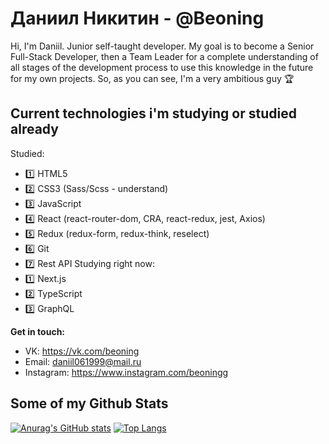 # Даниил Никитин - @Beoning

Hi, I'm Daniil. Junior self-taught developer. My goal is to become a Senior Full-Stack Developer, then a Team Leader for a complete understanding of all stages of the development process to use this knowledge in the future for my own projects. So, as you can see, I'm a very ambitious guy 🏆

## Current technologies i'm studying or studied already
Studied: 
  - 1️⃣ HTML5
  - 2️⃣ CSS3 (Sass/Scss - understand)
  - 3️⃣ JavaScript
  - 4️⃣ React (react-router-dom, CRA, react-redux, jest, Axios)
  - 5️⃣ Redux (redux-form, redux-think, reselect)
  - 6️⃣ Git
  - 7️⃣ Rest API
Studying right now: 
  - 1️⃣ Next.js
  - 2️⃣ TypeScript
  - 3️⃣ GraphQL

**Get in touch:**
- VK: https://vk.com/beoning
- Email: daniil061999@mail.ru
- Instagram: https://www.instagram.com/beoningg

## Some of my Github Stats
[![Anurag's GitHub stats](https://github-readme-stats.vercel.app/api?username=Beoning&show_icons=true&theme=radical&layout=compact&hide=prs)](https://github.com/anuraghazra/github-readme-stats) [![Top Langs](https://github-readme-stats.vercel.app/api/top-langs/?username=Beoning&layout=compact&theme=radical)](https://github.com/anuraghazra/github-readme-stats)

